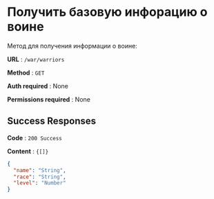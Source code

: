 # Получить базовую инфорацию о воине

Метод для получения информации о воине:

**URL** : `/war/warriors`

**Method** : `GET`

**Auth required** : None

**Permissions required** : None

## Success Responses

**Code** : `200 Success`

**Content** : `{[]}`

```json
{
  "name": "String",
  "race": "String",
  "level": "Number"
}
```
    

